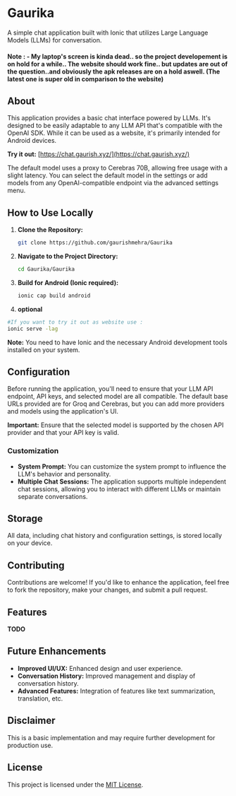 # Gaurika

A simple chat application built with Ionic that utilizes Large Language Models (LLMs) for conversation.

#### Note : - My laptop's screen is kinda dead.. so the project developement is on hold for a while.. The website should work fine.. but updates are out of the question..and obviously the apk releases are on a hold aswell. (The latest one is super old in comparison to the website)

## About

This application provides a basic chat interface powered by LLMs. It's designed to be easily adaptable to any LLM API that's compatible with the OpenAI SDK. While it can be used as a website, it's primarily intended for Android devices. 

**Try it out:** [https://chat.gaurish.xyz/](https://chat.gaurish.xyz/)

The default model uses a proxy to Cerebras 70B, allowing free usage with a slight latency. You can select the default model in the settings or add models from any OpenAI-compatible endpoint via the advanced settings menu.

## How to Use Locally

1. **Clone the Repository:**
   ```bash
   git clone https://github.com/gaurishmehra/Gaurika
   ```

2. **Navigate to the Project Directory:**
   ```bash
   cd Gaurika/Gaurika
   ```

3. **Build for Android (Ionic required):**
   ```bash
   ionic cap build android
   ```
4. **optional**
```bash
#If you want to try it out as website use : 
ionic serve -lag
```

**Note:** You need to have Ionic and the necessary Android development tools installed on your system.

## Configuration

Before running the application, you'll need to ensure that your LLM API endpoint, API keys, and selected model are all compatible. The default base URLs provided are for Groq and Cerebras, but you can add more providers and models using the application's UI. 

**Important:** Ensure that the selected model is supported by the chosen API provider and that your API key is valid.

### Customization

* **System Prompt:** You can customize the system prompt to influence the LLM's behavior and personality. 
* **Multiple Chat Sessions:** The application supports multiple independent chat sessions, allowing you to interact with different LLMs or maintain separate conversations.

## Storage

All data, including chat history and configuration settings, is stored locally on your device.

## Contributing

Contributions are welcome! If you'd like to enhance the application, feel free to fork the repository, make your changes, and submit a pull request. 

## Features

**TODO**

## Future Enhancements

* **Improved UI/UX:** Enhanced design and user experience.
* **Conversation History:** Improved management and display of conversation history.
* **Advanced Features:** Integration of features like text summarization, translation, etc.

## Disclaimer

This is a basic implementation and may require further development for production use. 

## License

This project is licensed under the [MIT License](LICENSE). 